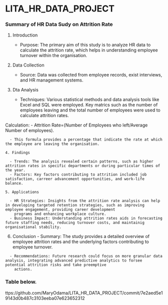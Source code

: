 # LITA_HR_DATA_PROJECT

### Summary of HR Data Sudy on Attrition Rate

   1. Introduction

      - Purpose: The primary aim of this study is to analyze HR data to calculate the attrition rate, which helps in understanding employee turnover within the organisation.
     
   2. Data Collection

       - Source: Data was collected from employee records, exist interviews, and HR management systems.
     
   3. Dta Analysis

      - Techniques: Various statistical methods and data analysis tools like Excel and SQL were employed. Key matrics such as the number of employees leaving and the total number of employees were used to calculate attrition rates.
     
Calculation:
      - Attrition Rate=(Number of Employees who left/Average Number of employees).

      - This formula provides a percentage that indicate the rate at which the employee are leaving the organisation.

    4. Findings

      - Trends: The analysis revealed certain patterns, such as higher attrition rates in specific departments or during particular times of the year.
      - Factors: Key factors contributing to attrition included job satisfaction, carreer advancement opportunities, and work-life balance.

    5. Applications

      - HR Strategies: Insights from the attrition rate analysis can help in developing targeted retention strategies, such as improving employee engagement, providing career development 
        programs and enhancing workplace culture.
      - Business Impact: Understanding attrition rates aids in forecasting future staffing needs, reducing turnover costs, and maintainig organisational stability.

   6.  Conclusion
      - Summary: The study provides a detailed overview of employee attrition rates and the underlying factors contributing to employee turnover.

      - Recommendations: Future research could focus on more granular data analysis, integrating advanced predictive analytics to forsee potential attrition risks and take preemptive 
        actions.

### Table below.

ttps://github.com/MaryOdama/LITA_HR_DATA_PROJECT/commit/7e2aed5e19143d0b487c3103eeba07e623652312
